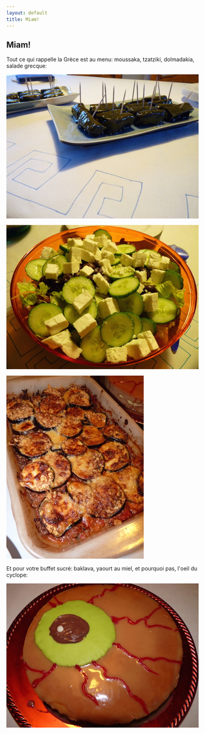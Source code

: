 ```yaml
---
layout: default
title: Miam!
---
```


## Miam!

Tout ce qui rappelle la Grèce est au menu: moussaka, tzatziki, dolmadakia, salade grecque:

![dolmadakia](/assets/images/pages/P1090239.JPG)

![salade](/assets/images/pages/P1090250.JPG)

![moussaka](/assets/images/pages/P1090252.jpg)


Et pour votre buffet sucré: baklava, yaourt au miel, et pourquoi pas, l'oeil du cyclope:

![oeil](/assets/images/pages/P1090242.JPG)
